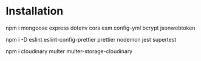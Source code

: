 # Installation

npm i mongoose express dotenv cors esm config-yml bcrypt jsonwebtoken

npm i -D eslint eslint-config-prettier prettier nodemon jest supertest

npm i cloudinary multer multer-storage-cloudinary
